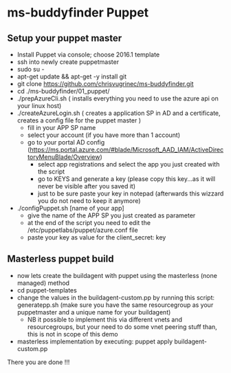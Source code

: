 # ms-buddyfinder Puppet

## Setup your puppet master

* Install Puppet via console; choose 2016.1 template
* ssh into newly create puppetmaster
* sudo su -
* apt-get update && apt-get -y install git
* git clone https://github.com/chrisvugrinec/ms-buddyfinder.git
* cd ./ms-buddyfinder/01_puppet/
* ./prepAzureCli.sh ( installs everything you need to use the azure api on your linux host)
* ./createAzureLogin.sh ( creates a application SP in AD and a certificate, creates a config file for the puppet master )
  * fill in your APP SP name
  * select your account (if you have more than 1 account)
  * go to your portal AD config (https://ms.portal.azure.com/#blade/Microsoft_AAD_IAM/ActiveDirectoryMenuBlade/Overview)
    * select app registrations and select the app you just created with the script
    * go to KEYS and generate a key (please copy this key...as it will never be visible after you saved it)  
    * just to be sure paste your key in notepad (afterwards this wizzard you do not need to keep it anymore)
* ./configPuppet.sh [name of your app]
  * give the name of the APP SP you just created as parameter
  * at the end of the script you need to edit the /etc/puppetlabs/puppet/azure.conf file
  * paste your key as value for the client_secret: key

## Masterless puppet build
* now lets create the buildagent with puppet using the masterless (none managed) method
* cd puppet-templates
* change the values in the buildagent-custom.pp by running this script: generatepp.sh (make sure you have the same resourcegroup as your puppetmaster and a unique name for your buildagent)
  * NB it possible to implement this via different vnets and resourcegroups, but your need to do some vnet peering stuff than, this is not in scope of this demo
* masterless implementation by executing: puppet apply buildagent-custom.pp

There you are done !!!
